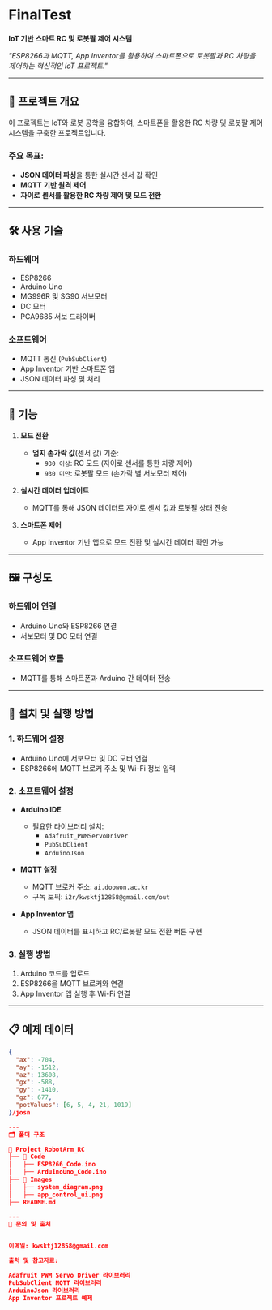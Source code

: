 # FinalTest  
**IoT 기반 스마트 RC 및 로봇팔 제어 시스템**  

_"ESP8266과 MQTT, App Inventor를 활용하여 스마트폰으로 로봇팔과 RC 차량을 제어하는 혁신적인 IoT 프로젝트."_  

---

## 📖 프로젝트 개요  
이 프로젝트는 IoT와 로봇 공학을 융합하여, 스마트폰을 활용한 RC 차량 및 로봇팔 제어 시스템을 구축한 프로젝트입니다.  

### 주요 목표:
- **JSON 데이터 파싱**을 통한 실시간 센서 값 확인  
- **MQTT 기반 원격 제어**  
- **자이로 센서를 활용한 RC 차량 제어 및 모드 전환**  

---

## 🛠 사용 기술  

### **하드웨어**  
- ESP8266  
- Arduino Uno  
- MG996R 및 SG90 서보모터  
- DC 모터  
- PCA9685 서보 드라이버  

### **소프트웨어**  
- MQTT 통신 (`PubSubClient`)  
- App Inventor 기반 스마트폰 앱  
- JSON 데이터 파싱 및 처리  

---

## 🌟 기능  

1. **모드 전환**  
   - **엄지 손가락 값**(센서 값) 기준:  
     - `930 이상`: RC 모드 (자이로 센서를 통한 차량 제어)  
     - `930 미만`: 로봇팔 모드 (손가락 별 서보모터 제어)  

2. **실시간 데이터 업데이트**  
   - MQTT를 통해 JSON 데이터로 자이로 센서 값과 로봇팔 상태 전송  

3. **스마트폰 제어**  
   - App Inventor 기반 앱으로 모드 전환 및 실시간 데이터 확인 가능  

---

## 🖼 구성도  

### **하드웨어 연결**  
- Arduino Uno와 ESP8266 연결  
- 서보모터 및 DC 모터 연결  

### **소프트웨어 흐름**  
- MQTT를 통해 스마트폰과 Arduino 간 데이터 전송  

---

## 🚀 설치 및 실행 방법  

### **1. 하드웨어 설정**  
- Arduino Uno에 서보모터 및 DC 모터 연결  
- ESP8266에 MQTT 브로커 주소 및 Wi-Fi 정보 입력  

### **2. 소프트웨어 설정**  
- **Arduino IDE**  
  - 필요한 라이브러리 설치:  
    - `Adafruit_PWMServoDriver`  
    - `PubSubClient`  
    - `ArduinoJson`  

- **MQTT 설정**  
  - MQTT 브로커 주소: `ai.doowon.ac.kr`  
  - 구독 토픽: `i2r/kwsktj12858@gmail.com/out`  

- **App Inventor 앱**  
  - JSON 데이터를 표시하고 RC/로봇팔 모드 전환 버튼 구현  

### **3. 실행 방법**  
1. Arduino 코드를 업로드  
2. ESP8266을 MQTT 브로커와 연결  
3. App Inventor 앱 실행 후 Wi-Fi 연결  

---

## 📋 예제 데이터  

```json
{
  "ax": -704,
  "ay": -1512,
  "az": 13608,
  "gx": -588,
  "gy": -1410,
  "gz": 677,
  "potValues": [6, 5, 4, 21, 1019]
}/josn

---
🗂 폴더 구조

📂 Project_RobotArm_RC
├── 📁 Code
│   ├── ESP8266_Code.ino
│   ├── ArduinoUno_Code.ino
├── 📁 Images
│   ├── system_diagram.png
│   ├── app_control_ui.png
├── README.md

---
📧 문의 및 출처


이메일: kwsktj12858@gmail.com

출처 및 참고자료:

Adafruit PWM Servo Driver 라이브러리
PubSubClient MQTT 라이브러리
ArduinoJson 라이브러리
App Inventor 프로젝트 예제
